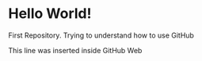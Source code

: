 # Hello World!
 First Repository. Trying to understand how to use GitHub
 
 This line was inserted inside GitHub Web
 